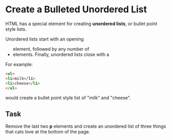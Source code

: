 
# Create a Bulleted Unordered List

HTML has a special element for creating **unordered lists**, or bullet point style lists.

Unordered lists start with an opening **<ul>** element, followed by any number of **<li>** elements. Finally, unordered lists close with a **</ul>**

For example:

``` html
<ul>
<li>milk</li>
<li>cheese</li>
</ul>
```

would create a bullet point style list of "milk" and "cheese".

## Task

Remove the last two **p** elements and create an unordered list of three things that cats love at the bottom of the page.

